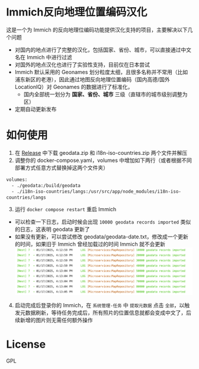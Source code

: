 # Immich反向地理位置编码汉化

这是一个为 Immich 的反向地理位编码功能提供汉化支持的项目，主要解决以下几个问题

- 对国内的地点进行了完整的汉化，包括国家、省份、城市，可以直接通过中文名在 Immich 中进行过滤
- 对国外的地点汉化也进行了实验性支持，目前仅在日本尝试
- Immich 默认采用的 Geonames 划分粒度太细，且很多名称并不常用（比如浦东新区的老港），因此通过地图反向地理位置编码（国内高德/国外 LocationIQ）对 Geonames 的数据进行了标准化，
  - 国内全部统一划分为 **国家、省份、城市** 三级（直辖市的城市级别调整为区）
- 定期自动更新发布

# 如何使用

1. 在 [Release](https://github.com/ZingLix/immich-geodata-cn/releases) 中下载 geodata.zip 和 i18n-iso-countries.zip 两个文件并解压
2. 调整你的 docker-compose.yaml，volumes 中增加如下两行（或者根据不同部署方式任意方式替换掉这两个文件夹）

```
volumes:
  - ./geodata:/build/geodata
  - ./i18n-iso-countries/langs:/usr/src/app/node_modules/i18n-iso-countries/langs
```

3. 运行 `docker compose restart` 重启 Immich
  - 可以检查一下日志，启动时候会出现 `10000 geodata records imported` 类似的日志，这表明 geodata 更新了
  - 如果没有更新，可以尝试修改 geodata/geodata-date.txt，修改成一个更新的时间，如果旧于 Immich 曾经加载过的时间 Immich 就不会更新
    ![](./image/jietu-1737102662172.jpg)
4. 启动完成后登录你的 Immich，在 `系统管理-任务` 中 `提取元数据` 点击 `全部`，以触发元数据刷新，等待任务完成后，所有照片的位置信息就都会变成中文了，后续新增的图片则无需任何额外操作

# License

GPL